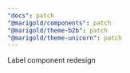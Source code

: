 ```yaml
---
"docs": patch
"@marigold/components": patch
"@marigold/theme-b2b": patch
"@marigold/theme-unicorn": patch
---
```


Label component redesign
